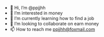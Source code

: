 - 👋 Hi, I’m @ppjjhh
- 👀 I’m interested in money
- 🌱 I’m currently learning how to find a job
- 💞️ I’m looking to collaborate on earn money
- 📫 How to reach me ppjjhh@foxmail.com

<!---
ppjjhh/ppjjhh is a ✨ special ✨ repository because its `README.md` (this file) appears on your GitHub profile.
You can click the Preview link to take a look at your changes.
--->
